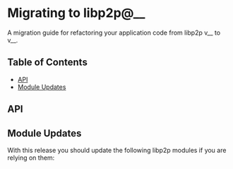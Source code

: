 <!--Specify versions for migration below-->
# Migrating to libp2p@__ <!-- omit in toc -->

A migration guide for refactoring your application code from libp2p v__ to v__.

## Table of Contents <!-- omit in toc -->

- [API](#api)
- [Module Updates](#module-updates)

## API

<!--Describe breaking APIs with examples for Before and After
Example:

### Peer Discovery

__Describe__

**Before**

```js

```

**After**

```js

```

-->

## Module Updates

With this release you should update the following libp2p modules if you are relying on them:

<!--Specify module versions in JSON for migration below.
It's recommended to check package.json changes for this:
`git diff <release> <prev> -- package.json`
-->

```json

```
